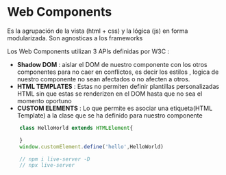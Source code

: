 # **Web Components**

Es la agrupación de la vista (html + css) y la lógica (js) en forma modularizada.
Son agnosticas a los frameworks

Los Web Components utilizan 3 APIs definidas por W3C :

- **Shadow DOM** : aislar el DOM de nuestro componente con los otros componentes para no caer en conflictos, es decir los estilos , logica 
                    de nuestro componente no sean afectados o no afecten a otros.
- **HTML TEMPLATES** : Estas no permiten definir plantillas personalizadas HTML sin que estas se renderizen en el DOM hasta que no sea el momento oportuno
- **CUSTOM ELEMENTS** : Lo que permite es asociar una etiqueta(HTML Template) a la clase que se ha definido para nuestro componente

```js
    class HelloHorld extends HTMLElement{

    }
    window.customElement.define('hello',HelloWorld)

```

```js
    // npm i live-server -D
    // npx live-server
```
